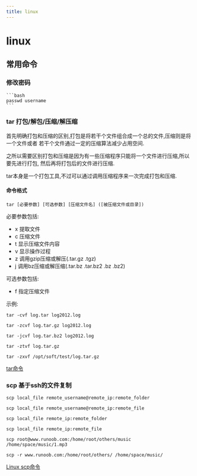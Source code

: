 ```yaml
---
title: linux
---
```


# linux

## 常用命令

### 修改密码

    ```bash
    passwd username
    ```

### tar 打包/解包/压缩/解压缩

首先明确打包和压缩的区别,打包是将若干个文件组合成一个总的文件,压缩则是将一个文件或者
若干个文件通过一定的压缩算法减少占用空间.

之所以需要区别打包和压缩是因为有一些压缩程序只能将一个文件进行压缩,所以要先进行打包,
然后再将打包后的文件进行压缩.

tar本身是一个打包工具,不过可以通过调用压缩程序来一次完成打包和压缩.

#### 命令格式

```shell script
tar [必要参数] [可选参数] [压缩文件名] ([被压缩文件或目录])
```

必要参数包括:
* x 提取文件
* c 压缩文件
* t 显示压缩文件内容
* v 显示操作过程
* z 调用gzip压缩或解压(.tar.gz .tgz)
* j 调用bz压缩或解压缩(.tar.bz .tar.bz2 .bz .bz2)

可选参数包括:

* f 指定压缩文件

示例:
```shell script
tar -cvf log.tar log2012.log

tar -zcvf log.tar.gz log2012.log

tar -jcvf log.tar.bz2 log2012.log

tar -ztvf log.tar.gz

tar -zxvf /opt/soft/test/log.tar.gz
```

[tar命令](https://www.cnblogs.com/peida/archive/2012/11/30/2795656.HTML)

### scp 基于ssh的文件复制

```shell script
scp local_file remote_username@remote_ip:remote_folder 

scp local_file remote_username@remote_ip:remote_file 

scp local_file remote_ip:remote_folder 

scp local_file remote_ip:remote_file 

scp root@www.runoob.com:/home/root/others/music /home/space/music/1.mp3 

scp -r www.runoob.com:/home/root/others/ /home/space/music/
```

[Linux scp命令](https://www.runoob.com/linux/linux-comm-scp.html)